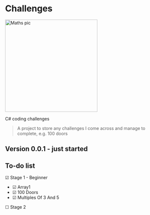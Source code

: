 # Challenges
<!--<a href="https://github.com/IanEarnest/MatchingMemoryGame/blob/master/MMG%20Pics/pic%200.png"><img src="https://raw.githubusercontent.com/IanEarnest/MatchingMemoryGame/master/MMG%20Pics/pic%200.png" title="MMG pic 0" alt="MMG pic 0" height="300"></a>
-->
<a><img src="https://miro.medium.com/max/563/1*rDTnfG2-KYhSHpy8VZuwHA.png" title="Maths pic" alt="Maths pic" height="300"></a>

C# coding challenges
> A project to store any challenges I come across and manage to complete, e.g. 100 doors

Version 0.0.1 - just started
---

## To-do list
&#x2611; Stage 1 - Beginner
- &#x2611; Array1
- &#x2611; 100 Doors
- &#x2611; Multiples Of 3 And 5
	
&#9744; Stage 2
- &#9744; Fib sequence

Map

&#x2611; = finished
&#9744; = in progress

---

## License

[![License](http://img.shields.io/:license-mit-blue.svg?style=flat-square)](http://badges.mit-license.org)

- **[MIT license](http://opensource.org/licenses/mit-license.php)**
- Copyright 2020 © <a href="http://ianharcourtsmith.com/" target="_blank">Ian Harcourt-Smith</a>.
